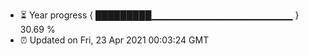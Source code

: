 - ⏳ Year progress { █████████▁▁▁▁▁▁▁▁▁▁▁▁▁▁▁▁▁▁▁▁▁ } 30.69 %
- ⏰ Updated on Fri, 23 Apr 2021 00:03:24 GMT

